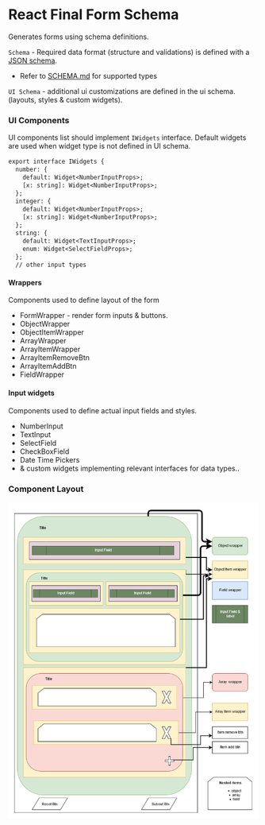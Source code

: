 # React Final Form Schema

Generates forms using schema definitions.

`Schema` - Required data format (structure and validations) is defined with a [JSON schema][json-schema].

- Refer to [SCHEMA.md](SCHEMA.md) for supported types

`UI Schema` - additional ui customizations are defined in the ui schema. (layouts, styles & custom widgets).

### UI Components

UI components list should implement `IWidgets` interface.
Default widgets are used when widget type is not defined in UI schema.

```
export interface IWidgets {
  number: {
    default: Widget<NumberInputProps>;
    [x: string]: Widget<NumberInputProps>;
  };
  integer: {
    default: Widget<NumberInputProps>;
    [x: string]: Widget<NumberInputProps>;
  };
  string: {
    default: Widget<TextInputProps>;
    enum: Widget<SelectFieldProps>;
  };
  // other input types
```

#### Wrappers

Components used to define layout of the form

- FormWrapper - render form inputs & buttons.
- ObjectWrapper
- ObjectItemWrapper
- ArrayWrapper
- ArrayItemWrapper
- ArrayItemRemoveBtn
- ArrayItemAddBtn
- FieldWrapper

#### Input widgets

Components used to define actual input fields and styles.

- NumberInput
- TextInput
- SelectField
- CheckBoxField
- Date Time Pickers
- & custom widgets implementing relevant interfaces for data types..

### Component Layout

![alt text][layout-diagram]

[layout-diagram]: https://github.com/ChathurangaKCD/react-final-form-schema/raw/master/layout/Form%20Layout.png 'Component Layout'
[json-schema]: https://json-schema.org/understanding-json-schema/
